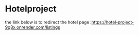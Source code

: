 # Hotelproject

the link below is to redirect the hotel page :https://hotel-project-9q8x.onrender.com/listings
